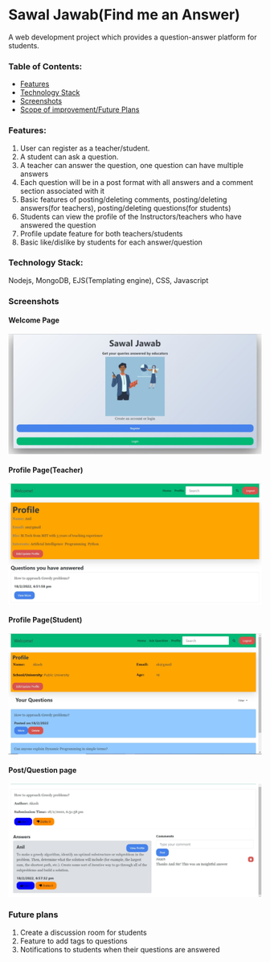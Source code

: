 # Sawal Jawab(Find me an Answer)
A web development project which provides a question-answer platform for students.
  
### Table of Contents:
* [Features](#Feature)<br/>
* [Technology Stack](#Technology-Stack)<br/>
* [Screenshots](#Screenshots)<br/>
* [Scope of improvement/Future Plans](#Future-Plans)<br/>
  
  
### Features:   
1. User can register as a teacher/student. <br/>
2. A student can ask a question. <br/>
3. A teacher can answer the question, one question can have multiple answers <br/>
4. Each question will be in a post format with all answers and a comment section associated with it <br/>
5. Basic features of posting/deleting comments, posting/deleting answers(for teachers), posting/deleting questions(for students) <br/>
6. Students can view the profile of the Instructors/teachers who have answered the question <br/>
7. Profile update feature for both teachers/students <br/>
8. Basic like/dislike by students for each answer/question <br/>

### Technology Stack:   
Nodejs, MongoDB, EJS(Templating engine), CSS, Javascript <br/>
    
### Screenshots
#### Welcome Page
![Welcome Page](https://github.com/rishank-barua1/Sawal-Jawab/blob/master/screenshot/welcome.JPG)  <br/>
#### Profile Page(Teacher)
![Profile Page(Teacher)](https://github.com/rishank-barua1/Sawal-Jawab/blob/master/screenshot/profileteacher.JPG) <br/>

#### Profile Page(Student)
![Profile Page(Student)](https://github.com/rishank-barua1/Sawal-Jawab/blob/master/screenshot/profilestudent.JPG) <br/>

#### Post/Question page
![Post/Question Page](https://github.com/rishank-barua1/Sawal-Jawab/blob/master/screenshot/POST.JPG) <br/>

### Future plans
1. Create a discussion room for students
2. Feature to add tags to questions
3. Notifications to students when their questions are answered




